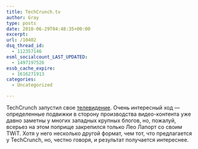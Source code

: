 ```yaml
---
title: TechCrunch.tv
author: Gray
type: posts
date: 2010-06-29T04:48:35+00:00
excerpt:
url: /10402
dsq_thread_id:
  - 112357146
esml_socialcount_LAST_UPDATED:
  - 1497197526
essb_cache_expire:
  - 1616271913
categories:
  - Uncategorized

---
```








TechCrunch запустил свое <a href="http://www.techcrunch.tv/" target="_blank">телевидение</a>. Очень интересный ход&nbsp;&mdash; определенные подвижки в&nbsp;сторону производства видео-контента уже давно заметны у&nbsp;многих западных крупных блогов, но, пожалуй, всерьез на&nbsp;этом поприще закрепился только Лео Лапорт со&nbsp;своим TWiT. Хотя у&nbsp;него несколько другой формат, чем тот, что предлагается у&nbsp;TechCrunch, но, честно говоря, и&nbsp;результат получается интереснее.